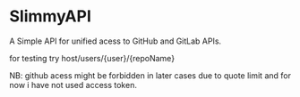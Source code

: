 # SlimmyAPI
A Simple API for unified acess to GitHub and GitLab APIs.

for testing try host/users/{user}/{repoName}

NB: github acess might be forbidden in later cases due to quote limit and for now i have not used access token.
